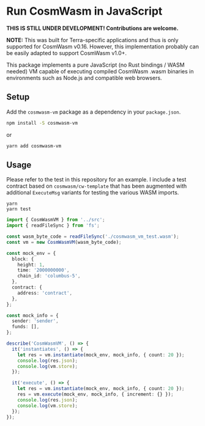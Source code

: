 # Run CosmWasm in JavaScript

**THIS IS STILL UNDER DEVELOPMENT! Contributions are welcome.**

**NOTE:** This was built for Terra-specific applications and thus is only supported for CosmWasm v0.16. However, this implementation probably can be easily adapted to support CosmWasm v1.0+.

This package implements a pure JavaScript (no Rust bindings / WASM needed) VM capable of executing compiled CosmWasm .wasm binaries in environments such as Node.js and compatible web browsers.

## Setup

Add the `cosmwasm-vm` package as a dependency in your `package.json`.

```sh
npm install -S cosmwasm-vm
```

or

```sh
yarn add cosmwasm-vm
```

## Usage

Please refer to the test in this repository for an example. I include a test contract based on `cosmwasm/cw-template` that has been augmented with additional `ExecuteMsg` variants for testing the various WASM imports.

```
yarn
yarn test
```

```ts
import { CosmWasmVM } from '../src';
import { readFileSync } from 'fs';

const wasm_byte_code = readFileSync('./cosmwasm_vm_test.wasm');
const vm = new CosmWasmVM(wasm_byte_code);

const mock_env = {
  block: {
    height: 1,
    time: '2000000000',
    chain_id: 'columbus-5',
  },
  contract: {
    address: 'contract',
  },
};

const mock_info = {
  sender: 'sender',
  funds: [],
};

describe('CosmWasmVM', () => {
  it('instantiates', () => {
    let res = vm.instantiate(mock_env, mock_info, { count: 20 });
    console.log(res.json);
    console.log(vm.store);
  });

  it('execute', () => {
    let res = vm.instantiate(mock_env, mock_info, { count: 20 });
    res = vm.execute(mock_env, mock_info, { increment: {} });
    console.log(res.json);
    console.log(vm.store);
  });
});
```
